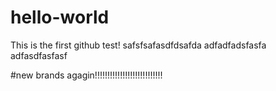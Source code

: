 # hello-world
This is the first github test!
safsfsafasdfdsafda
adfadfadsfasfa
adfasdfasfasf

#new brands agagin!!!!!!!!!!!!!!!!!!!!!!!!!!!
